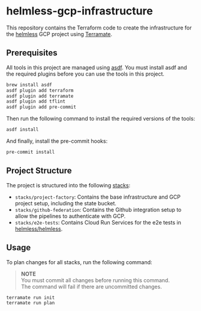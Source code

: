 # helmless-gcp-infrastructure

This repository contains the Terraform code to create the infrastructure for the [helmless](https://helmless.io) GCP project using [Terramate](https://terramate.io).

## Prerequisites

All tools in this project are managed using [asdf](https://asdf-vm.com/). You must install asdf and the required plugins before you can use the tools in this project.

```bash
brew install asdf
asdf plugin add terraform
asdf plugin add terramate
asdf plugin add tflint
asdf plugin add pre-commit
```

Then run the following command to install the required versions of the tools:

```bash
asdf install
```

And finally, install the pre-commit hooks:

```bash
pre-commit install
```

## Project Structure

The project is structured into the following [stacks](https://terramate.io/docs/cli/stacks/):

- `stacks/project-factory`: Contains the base infrastructure and GCP project setup, including the state bucket.
- `stacks/github-federation`: Contains the Github integration setup to allow the pipelines to authenticate with GCP.
- `stacks/e2e-tests`: Contains Cloud Run Services for the e2e tests in [helmless/helmless](https://github.com/helmless/helmless).

## Usage

To plan changes for all stacks, run the following command:

> **NOTE**  
> You must commit all changes before running this command.  
> The command will fail if there are uncommitted changes.

```bash
terramate run init
terramate run plan
```